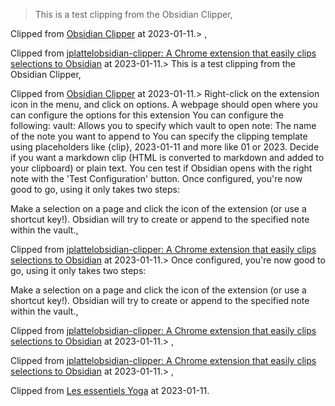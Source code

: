 > This is a test clipping from the Obsidian Clipper,

Clipped from [Obsidian Clipper](chrome-extension://mphkdfmipddgfobjhphabphmpdckgfhb/options.html) at 2023-01-11.> ,

Clipped from [jplattelobsidian-clipper: A Chrome extension that easily clips selections to Obsidian](https://github.com/jplattel/obsidian-clipper) at 2023-01-11.> This is a test clipping from the Obsidian Clipper,

Clipped from [Obsidian Clipper](chrome-extension://mphkdfmipddgfobjhphabphmpdckgfhb/options.html) at 2023-01-11.> Right-click on the extension icon in the menu, and click on options.
A webpage should open where you can configure the options for this extension
You can configure the following:
vault: Allows you to specify which vault to open
note: The name of the note you want to append to
You can specify the clipping template using placeholders like {clip}, 2023-01-11 and more like 01 or 2023.
Decide if you want a markdown clip (HTML is converted to markdown and added to your clipboard) or plain text.
You cen test if Obsidian opens with the right note with the 'Test Configuration' button.
Once configured, you're now good to go, using it only takes two steps:

Make a selection on a page and click the icon of the extension (or use a shortcut key!).
Obsidian will try to create or append to the specified note within the vault.,

Clipped from [jplattelobsidian-clipper: A Chrome extension that easily clips selections to Obsidian](https://github.com/jplattel/obsidian-clipper) at 2023-01-11.> Once configured, you're now good to go, using it only takes two steps:

Make a selection on a page and click the icon of the extension (or use a shortcut key!).
Obsidian will try to create or append to the specified note within the vault.,

Clipped from [jplattelobsidian-clipper: A Chrome extension that easily clips selections to Obsidian](https://github.com/jplattel/obsidian-clipper) at 2023-01-11.> ,

Clipped from [jplattelobsidian-clipper: A Chrome extension that easily clips selections to Obsidian](https://github.com/jplattel/obsidian-clipper) at 2023-01-11.> ,

Clipped from [Les essentiels Yoga](https://www.bing.com/shop/yoga?&FORM=PLBSC1&entrypoint=msn&adunitid=375358&propertyId=316966&srcmodid=backfill) at 2023-01-11.